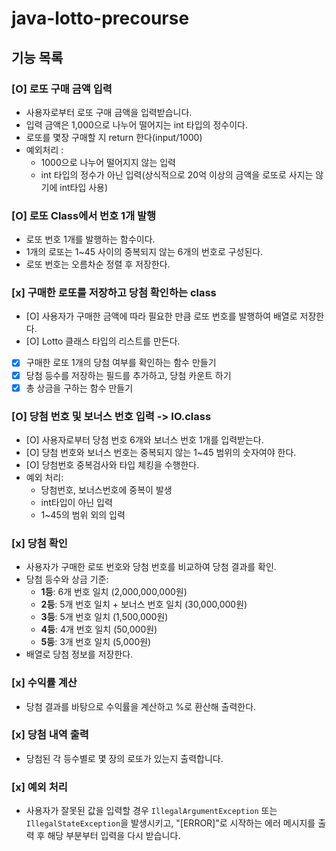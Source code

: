 # java-lotto-precourse

## 기능 목록

### [O] 로또 구매 금액 입력
- 사용자로부터 로또 구매 금액을 입력받습니다.
- 입력 금액은 1,000으로 나누어 떨어지는 int 타입의 정수이다.
- 로또를 몇장 구매할 지 return 한다(input/1000)
- 예외처리 : 
    - 1000으로 나누어 떨어지지 않는 입력
    - int 타입의 정수가 아닌 입력(상식적으로 20억 이상의 금액을 로또로 사지는 않기에 int타입 사용)
### [O] 로또 Class에서 번호 1개 발행
- 로또 번호 1개를 발행하는 함수이다. 
- 1개의 로또는 1~45 사이의 중복되지 않는 6개의 번호로 구성된다.
- 로또 번호는 오름차순 정렬 후 저장한다.

### [x] 구매한 로또를 저장하고 당첨 확인하는 class 
- [O] 사용자가 구매한 금액에 따라 필요한 만큼 로또 번호를 발행하여 배열로 저장한다.
- [O] Lotto 클래스 타입의 리스트를 만든다.
- [x] 구매한 로또 1개의 당첨 여부를 확인하는 함수 만들기
- [x] 당첨 등수를 저장하는 필드를 추가하고, 당첨 카운트 하기
- [x] 총 상금을 구하는 함수 만들기

### [O] 당첨 번호 및 보너스 번호 입력 -> IO.class
- [O] 사용자로부터 당첨 번호 6개와 보너스 번호 1개를 입력받는다.
- [O] 당첨 번호와 보너스 번호는 중복되지 않는 1~45 범위의 숫자여야 한다.
- [O] 당첨번호 중복검사와 타입 체킹을 수행한다.
- 예외 처리:
    - 당첨번호, 보너스번호에 중복이 발생
    - int타입이 아닌 입력 
    - 1~45의 범위 외의 입력

### [x] 당첨 확인
- 사용자가 구매한 로또 번호와 당첨 번호를 비교하여 당첨 결과를 확인.
- 당첨 등수와 상금 기준:
  - **1등**: 6개 번호 일치 (2,000,000,000원)
  - **2등**: 5개 번호 일치 + 보너스 번호 일치 (30,000,000원)
  - **3등**: 5개 번호 일치 (1,500,000원)
  - **4등**: 4개 번호 일치 (50,000원)
  - **5등**: 3개 번호 일치 (5,000원)
- 배열로 당첨 정보를 저장한다.

### [x] 수익률 계산
- 당첨 결과를 바탕으로 수익률을 계산하고 %로 환산해 출력한다.

### [x] 당첨 내역 출력
- 당첨된 각 등수별로 몇 장의 로또가 있는지 출력합니다.

### [x] 예외 처리
- 사용자가 잘못된 값을 입력할 경우 `IllegalArgumentException` 또는 `IllegalStateException`을 발생시키고, "[ERROR]"로 시작하는 에러 메시지를 출력 후 해당 부분부터 입력을 다시 받습니다.
